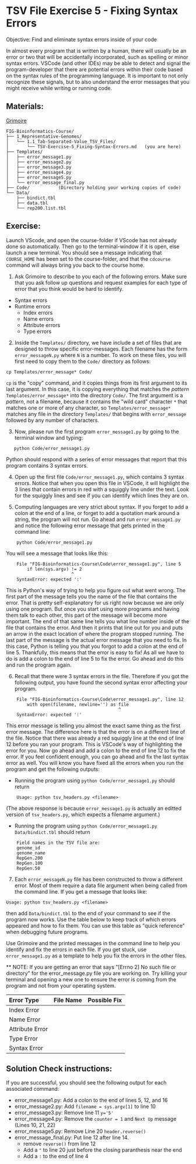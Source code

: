 # TSV File Exercise 5 - Fixing Syntax Errors

Objective: Find and eliminate syntax errors inside of your code

In almost every program that is written by a human, there will usually be an error or two that will be accidentally incorporated, such as spelling or minor syntax errors. VSCode (and other IDEs) may be able to detect and signal the program-developer that there are potential errors within their code based on the syntax rules of the programming language. It is important to not only recognize these signals, but to also understand the error messages that you might receive while writing or running code. 

## Materials: 
[Grimoire](https://chat.openai.com/g/g-n7Rs0IK86-grimoire)

```
FIG-Bioinformatics-Course/
├── 1_Representative-Genomes/
│   └── 1.1_Tab-Separated-Value_TSV_Files/
│       └── TSV-Exercise-5_Fixing-Syntax-Errors.md   (you are here)
├── Templates/
│   ├── error_message1.py
│   ├── error_message2.py
│   ├── error_message3.py
│   ├── error_message4.py
│   ├── error_message5.py
│   └── error_message_final.py
├── Code/           (Directory holding your working copies of code)
└── Data/
    ├── bindict.tbl
    ├── data.tbl
    └── rep200.list.tbl   
```

## Exercise: 

Launch VScode, and open the course-folder
if VScode has not already done so automatically.
Then go to the terminal-window if it is open,
else launch a new terminal.
You should see a message indicating that `COURSE_HOME`
has been set to the course-folder, and that the
`cdcourse` command will always bring you back
to the course home.


1. Ask Grimoire to describe to you each of the following errors. Make sure that you ask follow up questions and request examples for each type of error that you think would be hard to identify.
* Syntax errors
* Runtime errors
    * Index errors
    * Name errors
    * Attribute errors
    * Type errors

2. Inside the `Templates/` directory, we have include a set of files that are designed to throw specific error-messages. Each filename has the form `error_messageN.py` where `N` is a number. To work on these files,
you will first need to copy them to the `Code/` directory as follows:

```
cp Templates/error_message* Code/
```

`cp` is the "copy" command, and it copies things from its first argument to its last argument. In this case, it is copying everything that matches
the _pattern_ `Templates/error_message*` into the directory `Code/`.
The first argument is a _pattern_, not a filename, because it contains the "wild card" character `*` that matches one or more of any character,
so `Templates/error_message*` matches any file in the directory `Templates/`
that begins with `error_message` followed by any number of characters.

3. Now, please run the first program `error_message1.py` by going to the terminal window
and typing:

```
   python Code/error_message1.py
```

Python should respond with a series of error messages that report that this program
contains 3 syntax errors.

4. Open up the first file `Code/error_message1.py`, which contains 3 syntax errors.
Notice that when you open this file in VSCode, it will highlight the 3 lines
that contain errors in red with a squiggly line under the text.
Look for the squiggly lines and see if you can identify which lines they are on.

5. Computing languages are very strict about syntax. If you forget to add a colon at the end of a line, or forget to add a quotation mark around a string, the program will not run. Go ahead and run `error_message1.py` and notice the following error message that gets printed in the command line: 

```
    python Code/error_message1.py
```
You will see a message that looks like this:

```   
    File "FIG-Bioinformatics-Course\Code\error_message1.py", line 5
        if len(sys.argv) != 2
                         ^
    SyntaxError: expected ':'
```

This is Python's way of trying to help you figure out what went wrong. The first part of the message tells you the name of the file that contains the error. That is pretty self-explanatory for us right now because we are only using one program. But once you start using more programs and having them talk to each other, this part of the message will become more important. The end of that same line tells you what line number inside of the file that contains the error. And then it prints that line out for you and puts an arrow in the exact location of where the program stopped running. The last part of the message is the actual error message that you need to fix. In this case, Python is telling you that you forgot to add a colon at the end of line 5. Thankfully, this means that the error is easy to fix! As all we have to do is add a colon to the end of line 5 to fix the error. Go ahead and do this and run the program again. 


6. Recall that there were 3 syntax errors in the file.
Therefore if you got the following output, you have found the second syntax error affecting your program.
    
```
    File "FIG-Bioinformatics-Course\Code\error_message1.py", line 12
        with open(filename, newline='') as file
                                           ^
    SyntaxError: expected ':'
```

This error message is telling you almost the exact same thing as the first error message. The difference here is that the error is on a different line of the file. Notice that there was already a red squiggly line at the end of line 12 before you ran your program. This is VSCode's way of highlighting the error for you. Now go ahead and add a colon to the end of line 12 to fix the error. If you feel confident enough, you can go ahead and fix the last syntax error as well. You will know you have fixed all the errors when you run the program and get the following outputs:

* Running the program using `python Code/error_message1.py` should return

```
    Usage: python tsv_headers.py <filename>
```

(The above response is because `error_message1.py` is actually an editted version
of `tsv_headers.py`, which expects a filename argument.)

* Running the program using `python Code/error_message1.py Data/bindict.tbl`
should return

```
    Field names in the TSV file are:
    genome_id
    genome_name
    RepGen.200
    RepGen.100
    RepGen.50
```

7. Each `error_messageN.py` file has been constructed to throw a different error. Most of them require a data file argument when being called from the command line. If you get a message that looks like:

```
Usage: python tsv_headers.py <filename>
```

then add `Data/bindict.tbl` to the end of your command to see if the program now works. Use the table below to keep track of which errors appeared and how to fix them. You can use this table as "quick reference" when debugging future programs.

Use Grimoire and the printed messages in the command line to help you identify and fix the errors in each file. If you get stuck, use `error_message1.py` as a template to help you fix the errors in the other files.

** NOTE: If you are getting an error that says "[Errno 2] No such file or directory" for the error_message.py file you are working on. Try killing your terminal and opening a new one to ensure the error is coming from the program and not from your operating system.

| Error Type      | File Name | Possible Fix |
| :-------------- | --------- | ------------ |
| Index Error     |           |              |
| Name Error      |           |              |
| Attribute Error |           |              |
| Type Error      |           |              |
| Syntax Error    |           |              |


## Solution Check instructions:
If you are successful, you should see the following output for each associated command:

* error_message1.py: Add a colon to the end of lines 5, 12, and 16
* error_message2.py: Add `filename = sys.argv[1]` to line 10
* error_message3.py: Remove line 11 `y='5'`
* error_message4.py: Remove the `counter = 1` and `Next Up` message (Lines 10, 21, 22)
* error_message5.py: Remove Line 20 `header.reverse()`
* error_message_final.py: Put line 12 after line 14.
    * remove `reverse()` from line 12
    * Add a `"` to line 20 just before the closing paranthesis near the end
    * Add a `:` to the end of line 4